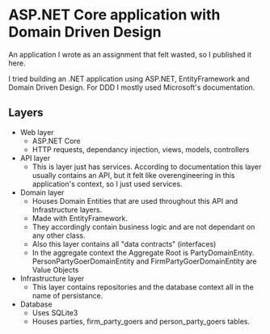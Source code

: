 <h1>ASP.NET Core application with Domain Driven Design</h1>
<p>An application I wrote as an assignment that felt wasted, so I published it here.</p>
<p>I tried building an .NET application using ASP.NET, EntityFramework and Domain Driven Design. For DDD I mostly used Microsoft's documentation.</p>
<h2>Layers</h2>
<ul>
	<li>
		<span>Web layer</span>	
		<ul>
			<li>ASP.NET Core</li>
			<li>HTTP requests, dependancy injection, views, models, controllers</li>
		</ul>
	</li>
	<li>
		<span>API layer</span>
		<ul>
			<li>This is layer just has services. According to documentation this layer usually contains an API, but it felt like overengineering in this application's context, so I just used services.</li>
		</ul>
	</li>
	<li>
		<span>Domain layer</span>
		<ul>
			<li>Houses Domain Entities that are used throughout this API and Infrastructure layers.</li>
			<li>Made with EntityFramework.</li>
			<li>They accordingly contain business logic and are not dependant on any other class.</li>
			<li>Also this layer contains all "data contracts" (interfaces)</li>
			<li>In the aggregate context the Aggregate Root is PartyDomainEntity. PersonPartyGoerDomainEntity and FirmPartyGoerDomainEntity are Value Objects</li>
		</ul>
	</li>
	<li>
		<span>Infrastructure layer</span>
		<ul>
			<li>This layer contains repositories and the database context all in the name of persistance.</li>
		</ul>
	</li>
	<li>
		<span>Database</span>
		<ul>
			<li>Uses SQLite3</li>
			<li>Houses parties, firm_party_goers and person_party_goers tables.</li>
		</ul>
	</li>
</ul>
